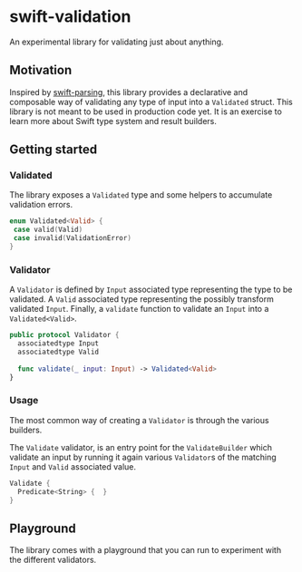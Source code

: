 # swift-validation

An experimental library for validating just about anything.

## Motivation

Inspired by [swift-parsing](https://github.com/pointfreeco/swift-parsing), this library provides a declarative and composable way of validating any type of input into a `Validated` struct.
This library is not meant to be used in production code yet. It is an exercise to learn more about Swift type system and result builders.   

## Getting started

### Validated

The library exposes a `Validated` type and some helpers to accumulate validation errors. 

```swift
enum Validated<Valid> {
 case valid(Valid)
 case invalid(ValidationError)
}
```

### Validator

A `Validator` is defined by `Input` associated type representing the type to be validated. A `Valid` associated type representing the possibly transform validated `Input`. Finally, a `validate` function to validate an `Input` into a `Validated<Valid>`. 

```swift
public protocol Validator {
  associatedtype Input
  associatedtype Valid
  
  func validate(_ input: Input) -> Validated<Valid>
}
```

### Usage

The most common way of creating a `Validator` is through the various builders.

The `Validate` validator, is an entry point for the `ValidateBuilder` which validate an input by running it again various `Validator`s of the matching `Input` and `Valid` associated value. 

```swift
Validate {
  Predicate<String> {  }
}

```

## Playground

The library comes with a playground that you can run to experiment with the different validators.
